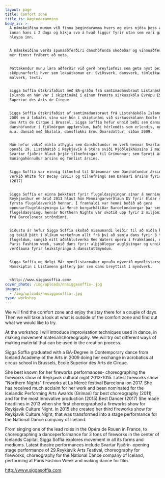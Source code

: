 ```yaml
---
layout: page
title: Comfort zone
title_is: Þægindaramminn
body_is: >-
  Á námskeiðinu munum við finna þægindaramma hvers og eins njóta þess að vera
  innan hans í 2 daga og kíkja svo á hvað liggur fyrir utan sem væri gaman að
  hleypa inn.


  Á námskeiðinu verða spunaaðferðiri danshöfunda skoðaðar og vinnuaðferðir sem
  mér finnst frábært að nota.


  Þáttakendur munu læra aðferðir við gerð hreyfiefnis sem geta nýst þeim í
  sköpunarferli hver sem lokaútkoman er. Sviðsverk, dansverk, tónleikar,
  málverk, texti.


  Sigga Soffía útskrifaðist með BA-gráðu frá samtímadansbraut Listaháskóla
  Íslands en hún var í skiptinámi í einum fremsta sirkusskóla Evrópu ESAC  Ecole
  Superior des Arts de Cirque.


  Sigga Soffía útskrifaðist af samtímadansbraut frá Listaháskóla Íslands árið
  2009 en á lokaári sínu var hún í skiptinámi við sirkusskólann Ecole Superior
  des Arts de Cirque í Brussel. Sigga Soffía hefur unnið bæði sem dansari og
  danshöfundur í fjölmörgum uppfærslum, bæði hérlendis sem erlendis, og hefur
  m.a. dansað með Shalala, dansflokki Ernu Ómarsdóttur, síðan 2009.


  Hún hefur vakið mikla athygli sem danshöfundur en verk hennar Svartar fjaðrir
  opnaði 29. Listahátíð í Reykjavík á Stóra sviði Þjóðleikhússins í maí 2015.
  Svartar fjaðrir hlaut þrjár tilnefningar til Grímunnar; sem Sproti ársins,
  Búningahönnuður ársins og Tónlist ársins.


  Sigga Soffía var einnig tilnefnd til Grímunnar sem Danshöfundur ársins fyrir
  verkið White for Decay (2011) og tilnefningu sem Dansari ársins fyrir FUBAR
  (2017) 


  Sigga Soffía er einna þekktust fyrir flugeldasýningar sínar á menningarnóttum
  Reykjavíkur en árið 2013 hlaut hún Menningarverðlaun DV fyrir Eldar sem var
  fyrsta flugeldaverkið hennar. Í framhaldi var henni boðið að gera
  opnunarflugeldasýningu La Mercé borgarhátíðar Barcelonaborgar þar sem
  flugeldasýningu hennar Northern Nights var skotið upp fyrir 2 miljónir manna
  frá Barceloneta ströndinni. 


  Síðustu ár hefur Sigga Soffía skoðað mismunandi leiðir til að miðla hreyfingu
  og tekið þátt í ólíkum verkefnum allt frá því að semja dans fyrir 3 tonn af
  flugeldum, sungið eitt aðalhlutverka Red Waters óperu í Frakklandi, dansað á
  Paris Fashion week, samið dans fyrir alþjóðlegar auglýsingar og unnið til
  verðlauna fyrir leikstýringu á dansstuttmyndum. 


  Sigga Soffía og Helgi Már myndlistarmaður opnuðu nýverið myndlistarsýninguna
  Hamskiptin í Listamenn gallery þar sem dans breyttist í myndverk.


  <http://www.siggasoffia.com>
cover_photo: /img/uploads/nnsiggasoffia-.jpg
images:
  - /img/uploads/nnsiggasoffia-.jpg
type: workshop
---
```

We will find the comfort zone and enjoy the stay there for a couple of days. Then we will take a look at what is outside of the comfort zone and find out what we would like to try.

At the workshop I will introduce improvisation techniques used in dance, in making movement material/choreography. We will try out different ways of making material that can be used in the creation process.

Sigga Soffia graduated with a BA-Degree in Contemporary dance from Iceland Academy of the Arts in 2009 doing her exchange in acrobatics at circus school in Brussels, Ecole Superior des Arts de Cirque.

She best known for her fireworks performances- choreographing the fireworks show of Reykjavík cultural night 2013-1015. Latest fireworks show "Northern Nights" fireworks at La Mercé festival Barcelona ion 2017. She has received much acclaim for her work and been nominated for the Icelandic Performing Arts Awards (Gríman) for best choreography (2011) and for the most innovative production (2015).Best Dancer (2017) She made headlines in 2013 when she first choreographed a fireworks show for Reykjavik Culture Night. In 2015 she created her third fireworks show for Reykjavik Culture Night, that was transformed into a stage performance for the National Dance company of Iceland.

From singing one of the lead roles in the Opéra de Rouen in France, to choreographing a danceperformance for 3 tons of fireworks in the center of Icelands Capital, Sigga Soffia explores movement in all its forms and mediums. Latest theatre performances include Svartar Fjaðrir- opening stage performance of 29.Reykjavík Arts Festival, choreography for fireworks, choreography for the National Dance company of Iceland, performing at Paris Fashion Week and making dance for film.

<http://www.siggasoffia.com>
